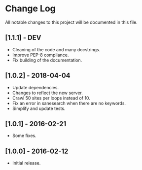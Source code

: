 # Change Log
All notable changes to this project will be documented in this file.

## [1.1.1] - DEV
- Cleaning of the code and many docstrings.
- Improve PEP-8 compliance.
- Fix building of the documentation.

## [1.0.2] - 2018-04-04
- Update dependencies.
- Changes to reflect the new server.
- Crawl 50 sites per loops instead of 10.
- Fix an error in sanesearch when there are no keywords.
- Simplify and update tests.

## [1.0.1] - 2016-02-21
- Some fixes.

## [1.0.0] - 2016-02-12

- Initial release.

